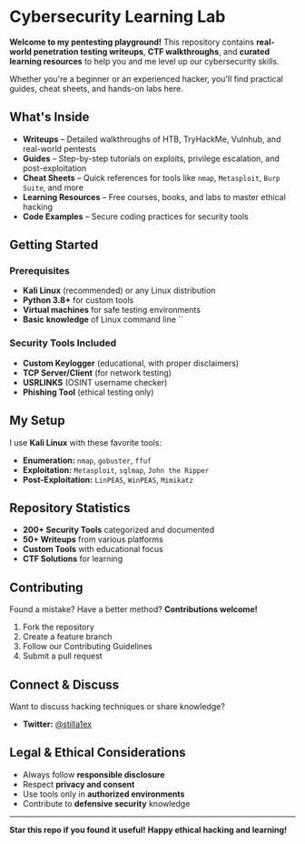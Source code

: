 # Cybersecurity Learning Lab

**Welcome to my pentesting playground!** This repository contains **real-world penetration testing writeups**, **CTF walkthroughs**, and **curated learning resources** to help you and me level up our cybersecurity skills.

Whether you're a beginner or an experienced hacker, you'll find practical guides, cheat sheets, and hands-on labs here.

## What's Inside

- **Writeups** – Detailed walkthroughs of HTB, TryHackMe, Vulnhub, and real-world pentests
- **Guides** – Step-by-step tutorials on exploits, privilege escalation, and post-exploitation
- **Cheat Sheets** – Quick references for tools like `nmap`, `Metasploit`, `Burp Suite`, and more
- **Learning Resources** – Free courses, books, and labs to master ethical hacking
- **Code Examples** – Secure coding practices for security tools

## Getting Started

### Prerequisites
- **Kali Linux** (recommended) or any Linux distribution
- **Python 3.8+** for custom tools
- **Virtual machines** for safe testing environments
- **Basic knowledge** of Linux command line
``

### Security Tools Included
- **Custom Keylogger** (educational, with proper disclaimers)
- **TCP Server/Client** (for network testing)
- **USRLINKS** (OSINT username checker)
- **Phishing Tool** (ethical testing only)

## My Setup

I use **Kali Linux** with these favorite tools:
- **Enumeration:** `nmap`, `gobuster`, `ffuf`
- **Exploitation:** `Metasploit`, `sqlmap`, `John the Ripper`
- **Post-Exploitation:** `LinPEAS`, `WinPEAS`, `Mimikatz`

## Repository Statistics
- **200+ Security Tools** categorized and documented
- **50+ Writeups** from various platforms
- **Custom Tools** with educational focus
- **CTF Solutions** for learning

## Contributing

Found a mistake? Have a better method? **Contributions welcome!**
1. Fork the repository
2. Create a feature branch
3. Follow our Contributing Guidelines
4. Submit a pull request

## Connect & Discuss

Want to discuss hacking techniques or share knowledge?

- **Twitter:** [@stilla1ex](https://twitter.com/stilla1ex)

## Legal & Ethical Considerations

- Always follow **responsible disclosure**
- Respect **privacy and consent**
- Use tools only in **authorized environments**
- Contribute to **defensive security** knowledge

---

**Star this repo if you found it useful!**
**Happy ethical hacking and learning!**

